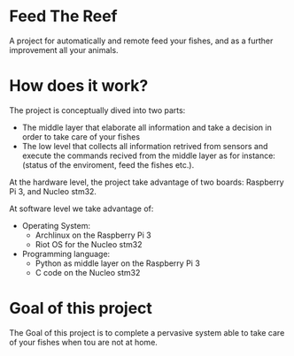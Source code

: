 # Feed The Reef

A project for automatically and remote feed your fishes, and as a further improvement all your animals.

# How does it work?
The project is conceptually dived into two parts:
* The middle layer that elaborate all information and take a decision in order to take care of your fishes
* The low level that collects all information retrived from sensors and execute the commands recived from the middle layer as for instance: (status of the enviroment, feed the fishes etc.).

At the hardware level, the project take advantage of two boards: Raspberry Pi 3, and Nucleo stm32.

At software level we take advantage of:
* Operating System:
  * Archlinux on the Raspberry Pi 3
  * Riot OS for the Nucleo stm32
* Programming language:
  * Python as middle layer on the Raspberry Pi 3
  * C code on the Nucleo stm32

# Goal of this project
The Goal of this project is to complete a pervasive system able to take care of your fishes when tou are not at home.
